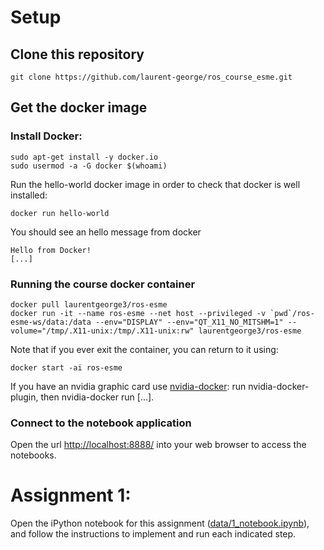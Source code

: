 # Setup
## Clone this repository

    git clone https://github.com/laurent-george/ros_course_esme.git

## Get the docker image

### Install Docker:

    sudo apt-get install -y docker.io
    sudo usermod -a -G docker $(whoami)

Run the hello-world docker image in order to check that docker is well installed:

    docker run hello-world

You should see an hello message from docker

```
Hello from Docker!
[...]
```

### Running the course docker container


    docker pull laurentgeorge3/ros-esme
    docker run -it --name ros-esme --net host --privileged -v `pwd`/ros-esme-ws/data:/data --env="DISPLAY" --env="QT_X11_NO_MITSHM=1" --volume="/tmp/.X11-unix:/tmp/.X11-unix:rw" laurentgeorge3/ros-esme


Note that if you ever exit the container, you can return to it using:

    docker start -ai ros-esme

If you have an nvidia graphic card use [nvidia-docker](https://github.com/NVIDIA/nvidia-docker): run nvidia-docker-plugin, then nvidia-docker run [...].
   

### Connect to the notebook application

   Open the url [http://localhost:8888/](http://localhost:8888/) into your web browser to access the notebooks.


# Assignment 1:

Open the iPython notebook for this assignment ([data/1_notebook.ipynb](./tp_1.ipynb)), and follow the instructions to implement and run each indicated step. 

